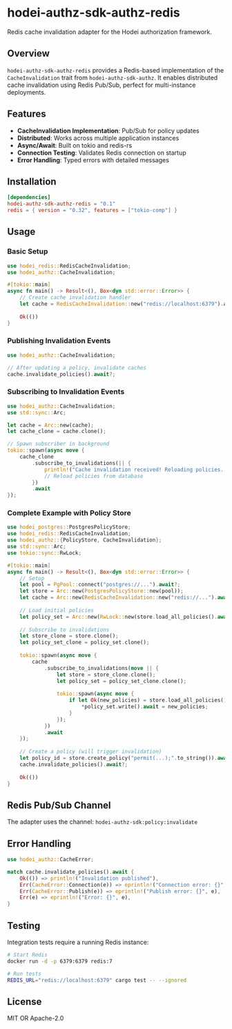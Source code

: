 # hodei-authz-sdk-authz-redis

Redis cache invalidation adapter for the Hodei authorization framework.

## Overview

`hodei-authz-sdk-authz-redis` provides a Redis-based implementation of the `CacheInvalidation` trait from `hodei-authz-sdk-authz`. It enables distributed cache invalidation using Redis Pub/Sub, perfect for multi-instance deployments.

## Features

- **CacheInvalidation Implementation**: Pub/Sub for policy updates
- **Distributed**: Works across multiple application instances
- **Async/Await**: Built on tokio and redis-rs
- **Connection Testing**: Validates Redis connection on startup
- **Error Handling**: Typed errors with detailed messages

## Installation

```toml
[dependencies]
hodei-authz-sdk-authz-redis = "0.1"
redis = { version = "0.32", features = ["tokio-comp"] }
```

## Usage

### Basic Setup

```rust
use hodei_redis::RedisCacheInvalidation;
use hodei_authz::CacheInvalidation;

#[tokio::main]
async fn main() -> Result<(), Box<dyn std::error::Error>> {
    // Create cache invalidation handler
    let cache = RedisCacheInvalidation::new("redis://localhost:6379").await?;
    
    Ok(())
}
```

### Publishing Invalidation Events

```rust
use hodei_authz::CacheInvalidation;

// After updating a policy, invalidate caches
cache.invalidate_policies().await?;
```

### Subscribing to Invalidation Events

```rust
use hodei_authz::CacheInvalidation;
use std::sync::Arc;

let cache = Arc::new(cache);
let cache_clone = cache.clone();

// Spawn subscriber in background
tokio::spawn(async move {
    cache_clone
        .subscribe_to_invalidations(|| {
            println!("Cache invalidation received! Reloading policies...");
            // Reload policies from database
        })
        .await
});
```

### Complete Example with Policy Store

```rust
use hodei_postgres::PostgresPolicyStore;
use hodei_redis::RedisCacheInvalidation;
use hodei_authz::{PolicyStore, CacheInvalidation};
use std::sync::Arc;
use tokio::sync::RwLock;

#[tokio::main]
async fn main() -> Result<(), Box<dyn std::error::Error>> {
    // Setup
    let pool = PgPool::connect("postgres://...").await?;
    let store = Arc::new(PostgresPolicyStore::new(pool));
    let cache = Arc::new(RedisCacheInvalidation::new("redis://...").await?);
    
    // Load initial policies
    let policy_set = Arc::new(RwLock::new(store.load_all_policies().await?));
    
    // Subscribe to invalidations
    let store_clone = store.clone();
    let policy_set_clone = policy_set.clone();
    
    tokio::spawn(async move {
        cache
            .subscribe_to_invalidations(move || {
                let store = store_clone.clone();
                let policy_set = policy_set_clone.clone();
                
                tokio::spawn(async move {
                    if let Ok(new_policies) = store.load_all_policies().await {
                        *policy_set.write().await = new_policies;
                    }
                });
            })
            .await
    });
    
    // Create a policy (will trigger invalidation)
    let policy_id = store.create_policy("permit(...);".to_string()).await?;
    cache.invalidate_policies().await?;
    
    Ok(())
}
```

## Redis Pub/Sub Channel

The adapter uses the channel: `hodei-authz-sdk:policy:invalidate`

## Error Handling

```rust
use hodei_authz::CacheError;

match cache.invalidate_policies().await {
    Ok(()) => println!("Invalidation published"),
    Err(CacheError::Connection(e)) => eprintln!("Connection error: {}", e),
    Err(CacheError::Publish(e)) => eprintln!("Publish error: {}", e),
    Err(e) => eprintln!("Error: {}", e),
}
```

## Testing

Integration tests require a running Redis instance:

```bash
# Start Redis
docker run -d -p 6379:6379 redis:7

# Run tests
REDIS_URL="redis://localhost:6379" cargo test -- --ignored
```

## License

MIT OR Apache-2.0
